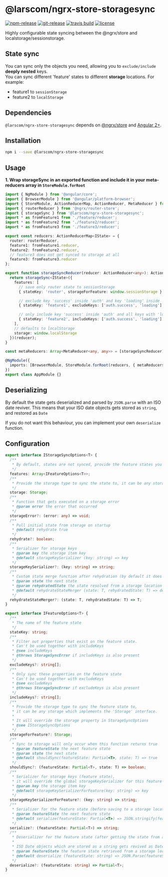 # @larscom/ngrx-store-storagesync

[![npm-release](https://img.shields.io/npm/v/@larscom/ngrx-store-storagesync.svg?label=npm%20release)](https://www.npmjs.com/package/@larscom/ngrx-store-storagesync)
[![git-release](https://img.shields.io/github/tag/larscom/ngrx-store-storagesync.svg?label=git%20release)](https://www.npmjs.com/package/@larscom/ngrx-store-storagesync)
[![travis build](https://img.shields.io/travis/com/larscom/ngrx-store-storagesync/master.svg?label=build%20%28master%29)](https://travis-ci.com/larscom/ngrx-store-storagesync/builds)
[![license](https://img.shields.io/npm/l/@larscom/ngrx-store-storagesync.svg)](https://github.com/larscom/ngrx-store-storagesync/blob/master/LICENSE)

Highly configurable state syncing between the @ngrx/store and localstorage/sessionstorage.

## State sync

You can sync only the objects you need, allowing you to `exclude/include` **deeply nested** keys.  
You can sync different 'feature' states to different **storage** locations.
For example:

- feature1 to `sessionStorage`
- feature2 to `localStorage`

## Dependencies

`@larscom/ngrx-store-storagesync` depends on [@ngrx/store](https://github.com/ngrx/store) and [Angular 2+](https://github.com/angular/angular).

## Installation

```bash
npm i --save @larscom/ngrx-store-storagesync
```

## Usage

**1. Wrap storageSync in an exported function and include it in your meta-reducers array in `StoreModule.forRoot`**

```ts
import { NgModule } from '@angular/core';
import { BrowserModule } from '@angular/platform-browser';
import { StoreModule, ActionReducerMap, ActionReducer, MetaReducer } from '@ngrx/store';
import { routerReducer } from '@ngrx/router-store';
import { storageSync } from '@larscom/ngrx-store-storagesync';
import * as fromFeature1 from './feature/reducer';
import * as fromFeature2 from './feature2/reducer';
import * as fromFeature3 from './feature3/reducer';

export const reducers: ActionReducerMap<IState> = {
  router: routerReducer,
  feature1: fromFeature1.reducer,
  feature2: fromFeature2.reducer,
  // feature3 does not get synced to storage at all
  feature3: fromFeature3.reducer
};

export function storageSyncReducer(reducer: ActionReducer<any>): ActionReducer<any> {
  return storageSync<IState>({
    features: [
      // save only router state to sessionStorage
      { stateKey: 'router', storageForFeature: window.sessionStorage },

      // exclude key 'success' inside 'auth' and key 'loading' inside 'feature1'
      { stateKey: 'feature1', excludeKeys: ['auth.success', 'loading'] },

      // only include key 'success' inside 'auth' and all keys with 'loading' inside 'feature2'
      { stateKey: 'feature2', includeKeys: ['auth.success', 'loading'] }
    ],
    // defaults to localStorage
    storage: window.localStorage
  })(reducer);
}

const metaReducers: Array<MetaReducer<any, any>> = [storageSyncReducer];

@NgModule({
  imports: [BrowserModule, StoreModule.forRoot(reducers, { metaReducers })]
})
export class AppModule {}
```

## Deserializing

By default the state gets deserialized and parsed by `JSON.parse` with an ISO date reviver.
This means that your ISO date objects gets stored as `string`, and restored as `Date`

If you do not want this behaviour, you can implement your own `deserialize` function.

## Configuration

```ts
export interface IStorageSyncOptions<T> {
  /**
   * By default, states are not synced, provide the feature states you want to sync.
   */
  features: Array<IFeatureOptions<T>>;
  /**
   * Provide the storage type to sync the state to, it can be any storage which implements the 'Storage' interface.
   */
  storage: Storage;
  /**
   * Function that gets executed on a storage error
   * @param error the error that occurred
   */
  storageError?: (error: any) => void;
  /**
   * Pull initial state from storage on startup
   * @default rehydrate true
   */
  rehydrate?: boolean;
  /**
   * Serializer for storage keys
   * @param key the storage item key
   * @default storageKeySerializer (key: string) => key
   */
  storageKeySerializer?: (key: string) => string;
  /**
   * Custom state merge function after rehydration (by default it does a deep merge)
   * @param state the next state
   * @param rehydratedState the state resolved from a storage location
   * @default rehydrateStateMerger (state: T, rehydratedState: T) => deepMerge(state, rehydratedState)
   */
  rehydrateStateMerger?: (state: T, rehydratedState: T) => T;
}
```

```ts
export interface IFeatureOptions<T> {
  /**
   * The name of the feature state
   */
  stateKey: string;
  /**
   * Filter out properties that exist on the feature state.
   * Can't be used together with includeKeys
   * @see includeKeys
   * @throws StorageSyncError if includeKeys is also present
   */
  excludeKeys?: string[];
  /**
   * Only sync these properties on the feature state
   * Can't be used together with excludeKeys
   * @see excludeKeys
   * @throws StorageSyncError if excludeKeys is also present
   */
  includeKeys?: string[];
  /**
   * Provide the storage type to sync the feature state to,
   * it can be any storage which implements the 'Storage' interface.
   *
   * It will override the storage property in StorageSyncOptions
   * @see IStorageSyncOptions
   */
  storageForFeature?: Storage;
  /**
   * Sync to storage will only occur when this function returns true
   * @param featureState the next feature state
   * @param state the next state
   * @default shouldSync(featureState: Partial<T>, state: T) => true
   */
  shouldSync?: (featureState: Partial<T>, state: T) => boolean;
  /**
   * Serializer for storage keys (feature state),
   * it will override the global storageKeySerializer for this feature
   * @param key the storage item key
   * @default storageKeySerializerForFeature(key: string) => key
   */
  storageKeySerializerForFeature?: (key: string) => string;
  /**
   * Serializer for the feature state (before saving to a storage location)
   * @param featureState the next feature state
   * @default serialize(featureState: Partial<T>) => JSON.stringify(featureState)
   */
  serialize?: (featureState: Partial<T>) => string;
  /**
   * Deserializer for the feature state (after getting the state from a storage location)
   *
   * ISO Date objects which are stored as a string gets revived as Date object by default.
   * @param featureState the feature state retrieved from a storage location
   * @default deserialize (featureState: string) => JSON.Parse(featureState)
   */
  deserialize?: (featureState: string) => Partial<T>;
}
```
